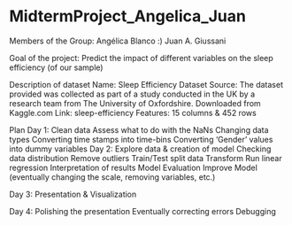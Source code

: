 # MidtermProject_Angelica_Juan

Members of the Group:
Angélica Blanco :)
Juan A. Giussani

Goal of the project:
Predict the impact of different variables on the sleep efficiency (of our sample)

Description of dataset
Name: Sleep Efficiency Dataset
Source: The dataset provided was collected as part of a study conducted in the UK by a research team from The University of Oxfordshire. Downloaded from Kaggle.com
Link: sleep-efficiency
Features: 15 columns & 452 rows

Plan
Day 1:
Clean data
	Assess what to do with the NaNs
	Changing data types
	Converting time stamps into time-bins
	Converting ‘Gender’ values into dummy variables
Day 2:
Explore data & creation of model
	Checking data distribution
	Remove outliers
	Train/Test split data
	Transform
	Run linear regression
	Interpretation of results
	Model Evaluation
	Improve Model (eventually changing the scale, removing variables, etc.)

Day 3: 
Presentation & Visualization
	

Day 4: 
Polishing the presentation
	Eventually correcting errors
	Debugging 
	


